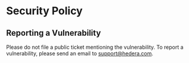 # Security Policy

## Reporting a Vulnerability

Please do not file a public ticket mentioning the vulnerability. To report a vulnerability, please send an email to <support@hedera.com>.
